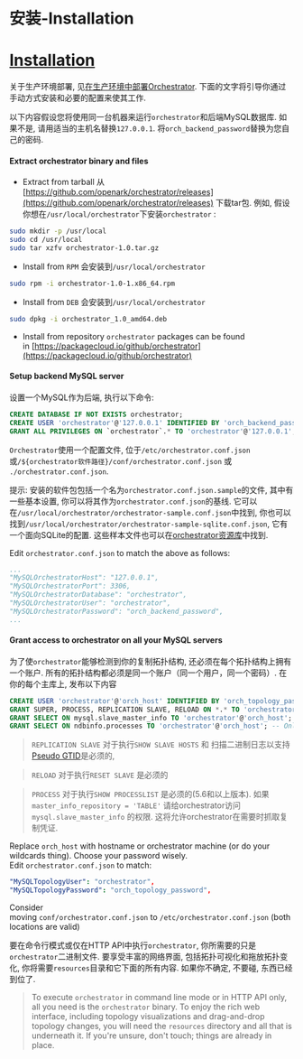 # 安装-Installation
# [Installation](https://github.com/openark/orchestrator/blob/master/docs/install.md)
关于生产环境部署, 见[在生产环境中部署Orchestrator](https://github.com/Fanduzi/orchestrator-chn-doc/blob/master/Deployment/在生产环境中部署Orchestrator.md). 下面的文字将引导你通过手动方式安装和必要的配置来使其工作.

以下内容假设您将使用同一台机器来运行`orchestrator`和后端MySQL数据库. 如果不是, 请用适当的主机名替换`127.0.0.1`. 将`orch_backend_password`替换为您自己的密码.

#### Extract orchestrator binary and files
* Extract from tarball
从[https://github.com/openark/orchestrator/releases](https://github.com/openark/orchestrator/releases) 下载tar包. 例如, 假设你想在`/usr/local/orchestrator`下安装`orchestrator` :

```bash
sudo mkdir -p /usr/local
sudo cd /usr/local
sudo tar xzfv orchestrator-1.0.tar.gz
```
* Install from `RPM`
会安装到`/usr/local/orchestrator`

```bash
sudo rpm -i orchestrator-1.0-1.x86_64.rpm
```
* Install from `DEB`
会安装到`/usr/local/orchestrator`

```bash
sudo dpkg -i orchestrator_1.0_amd64.deb
```
* Install from repository
`orchestrator` packages can be found in [https://packagecloud.io/github/orchestrator](https://packagecloud.io/github/orchestrator)



#### Setup backend MySQL server
设置一个MySQL作为后端, 执行以下命令:

```sql
CREATE DATABASE IF NOT EXISTS orchestrator;
CREATE USER 'orchestrator'@'127.0.0.1' IDENTIFIED BY 'orch_backend_password';
GRANT ALL PRIVILEGES ON `orchestrator`.* TO 'orchestrator'@'127.0.0.1';
```
`Orchestrator`使用一个配置文件, 位于`/etc/orchestrator.conf.json`或`/${orchestrator软件路径}/conf/orchestrator.conf.json` 或 `./orchestrator.conf.json`.

提示: 安装的软件包包括一个名为`orchestrator.conf.json.sample`的文件, 其中有一些基本设置, 你可以将其作为`orchestrator.conf.json`的基线. 它可以在`/usr/local/orchestrator/orchestrator-sample.conf.json`中找到, 你也可以找到`/usr/local/orchestrator/orchestrator-sample-sqlite.conf.json`, 它有一个面向SQLite的配置. 这些样本文件也可以在[orchestrator资源库](https://github.com/openark/orchestrator/tree/master/conf)中找到.

Edit `orchestrator.conf.json` to match the above as follows:

```yaml
...
"MySQLOrchestratorHost": "127.0.0.1",
"MySQLOrchestratorPort": 3306,
"MySQLOrchestratorDatabase": "orchestrator",
"MySQLOrchestratorUser": "orchestrator",
"MySQLOrchestratorPassword": "orch_backend_password",
...
```
#### Grant access to orchestrator on all your MySQL servers
为了使`orchestrator`能够检测到你的复制拓扑结构, 还必须在每个拓扑结构上拥有一个账户. 所有的拓扑结构都必须是同一个账户（同一个用户，同一个密码）. 在你的每个主库上, 发布以下内容

```sql
CREATE USER 'orchestrator'@'orch_host' IDENTIFIED BY 'orch_topology_password';
GRANT SUPER, PROCESS, REPLICATION SLAVE, RELOAD ON *.* TO 'orchestrator'@'orch_host';
GRANT SELECT ON mysql.slave_master_info TO 'orchestrator'@'orch_host';
GRANT SELECT ON ndbinfo.processes TO 'orchestrator'@'orch_host'; -- Only for NDB Cluster
```
> `REPLICATION SLAVE` 对于执行`SHOW SLAVE HOSTS` 和 扫描二进制日志以支持[Pseudo GTID](Various/Pseudo%20GTID.md)是必须的,

> `RELOAD` 对于执行`RESET SLAVE` 是必须的

> `PROCESS` 对于执行`SHOW PROCESSLIST` 是必须的(5.6和以上版本). 如果`master_info_repository = 'TABLE'` 请给orchestrator访问`mysql.slave_master_info` 的权限. 这将允许orchestrator在需要时抓取复制凭证.

Replace `orch_host` with hostname or orchestrator machine (or do your wildcards thing). Choose your password wisely. Edit `orchestrator.conf.json` to match:

```yaml
"MySQLTopologyUser": "orchestrator",
"MySQLTopologyPassword": "orch_topology_password",
```
Consider moving `conf/orchestrator.conf.json` to `/etc/orchestrator.conf.json` (both locations are valid)

要在命令行模式或仅在HTTP API中执行`orchestrator`, 你所需要的只是`orchestrator`二进制文件. 要享受丰富的网络界面, 包括拓扑可视化和拖放拓扑变化, 你将需要`resources`目录和它下面的所有内容. 如果你不确定, 不要碰, 东西已经到位了.

> To execute `orchestrator` in command line mode or in HTTP API only, all you need is the `orchestrator` binary. To enjoy the rich web interface, including topology visualizations and drag-and-drop topology changes, you will need the `resources` directory and all that is underneath it. If you're unsure, don't touch; things are already in place.
